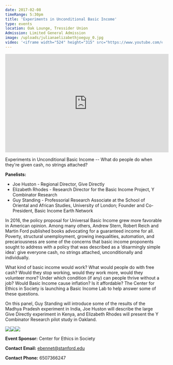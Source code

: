 ```yaml
---
date: 2017-02-08
timeRange: 5:30pm
title: 'Experiments in Unconditional Basic Income'
type: events
location: Oak Lounge, Tressider Union
Admission: Limited General Admission
image: /uploads/julianaelizabethjoeguy_0.jpg
video: '<iframe width="524" height="315" src="https://www.youtube.com/embed/cpGNvOFThYM" frameborder="0" allow="accelerometer; autoplay; encrypted-media; gyroscope; picture-in-picture" allowfullscreen></iframe>'
---
```


<iframe width="524" height="315" class="my-3" src="https://www.youtube.com/embed/dF5NAWi4Af0" frameborder="0" allow="accelerometer; autoplay; encrypted-media; gyroscope; picture-in-picture" allowfullscreen></iframe>

Experiments in Unconditional Basic Income -- What do people do when they're given cash, no strings attached?

**Panelists:**

- Joe Huston - Regional Director, Give Directly
- Elizabeth Rhodes - Research Director for the Basic Income Project, Y Combinator Research
- Guy Standing - Professorial Research Associate at the School of Oriental and African Studies, University of London; Founder and Co-President, Basic Income Earth Network

In 2016, the policy proposal for Universal Basic Income grew more favorable in American opinion. Among many others, Andrew Stern, Robert Reich and Martin Ford published books advocating for a guaranteed income for all. Poverty, structural unemployment, growing inequalities, automation, and precariousness are some of the concerns that basic income proponents sought to address with a policy that was described as a ‘disarmingly simple idea’: give everyone cash, no strings attached, unconditionally and individually.

What kind of basic income would work? What would people do with free cash? Would they stop working, would they work more, would they volunteer more? Under which condition (if any) can people thrive without a job? Would Basic Income cause inflation? Is it affordable? The Center for Ethics in Society is launching a Basic Income Lab to help answer some of these questions. 

On this panel, Guy Standing will introduce some of the results of the Madhya Pradesh experiment in India, Joe Huston will describe the large Give Directly experiment in Kenya, and Elizabeth Rhodes will present the Y Combinator Research pilot study in Oakland.

<img class="mr-1" src="/uploads/experiments-montage1.jpg"><img class="mr-1" src="/uploads/experiments-montage2.jpg"><img src="/uploads/experiments-montage3.jpg">
 
**Event Sponsor:** Center for Ethics in Society

**Contact Email:** ebennet@stanford.edu

**Contact Phone:** 6507366247

